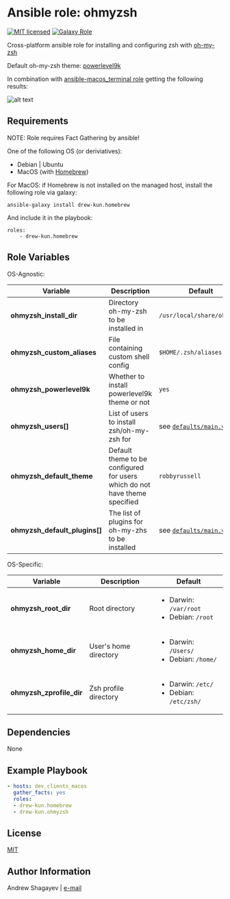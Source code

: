 Ansible role: ohmyzsh
=========

[![MIT licensed][mit-badge]][mit-link]
[![Galaxy Role][role-badge]][galaxy-link]

Cross-platform ansible role for installing and configuring zsh with [oh-my-zsh][ohmyzsh]

Default oh-my-zsh theme: [powerlevel9k][powerlevel9k]

In combination with [ansible-macos_terminal role](https://github.com/drew-kun/ansible-macos_terminal) getting the following results:

![alt text](https://github.com/drew-kun/ansible-ohmyzsh/blob/master/imgs/iterm2_ohmzsh.png "iTerm2")


Requirements
------------

NOTE: Role requires Fact Gathering by ansible!

One of the following OS (or deriviatives):
 - Debian | Ubuntu
 - MacOS (with [Homebrew][homebrew])

For MacOS:
if Homebrew is not installed on the managed host, install the following role via galaxy:

    ansible-galaxy install drew-kun.homebrew

 And include it in the playbook:

    roles:
        - drew-kun.homebrew

Role Variables
--------------
OS-Agnostic:

| Variable | Description | Default |
|----------|-------------|---------|
| **ohmyzsh_install_dir** | Directory oh-my-zsh to be installed in | `/usr/local/share/ohmyzsh` |
| **ohmyzsh_custom_aliases** | File containing custom shell config | `$HOME/.zsh/aliases.local` |
| **ohmyzsh_powerlevel9k** | Whether to install powerlevel9k theme or not | `yes` |
| **ohmyzsh_users[]** | List of users to install zsh/oh-my-zsh for | see [`defaults/main.yml`](defaults/main.yml) |
| **ohmyzsh_default_theme** | Default theme to be configured for users which do not have theme specified | `robbyrussell` |
| **ohmyzsh_default_plugins[]** | The list of plugins for oh-my-zhs to be installed | see [`defaults/main.yml`](defaults/main.yml) |

OS-Specific:

| Variable | Description | Default |
|----------|-------------|---------|
| **ohmyzsh_root_dir** | Root directory | <ul><li>Darwin: `/var/root`</li><li>Debian: `/root`</li></ul> |
| **ohmyzsh_home_dir** | User's home directory | <ul><li>Darwin: `/Users/`</li><li>Debian: `/home/`</li></ul> |
| **ohmyzsh_zprofile_dir** | Zsh profile directory | <ul><li>Darwin: `/etc/`</li><li>Debian: `/etc/zsh/`</li></ul> |

Dependencies
------------

None

Example Playbook
----------------

```yaml
- hosts: dev_clients_macos
  gather_facts: yes
  roles:
  - drew-kun.homebrew
  - drew-kun.ohmyzsh
```

License
-------

[MIT][mit-link]

Author Information
------------------

Andrew Shagayev | [e-mail](mailto:drewshg@gmail.com)

[role-badge]: https://img.shields.io/badge/role-drew--kun.ohmyzsh-green.svg
[galaxy-link]: https://galaxy.ansible.com/drew-kun/ohmyzsh/
[mit-badge]: https://img.shields.io/badge/license-MIT-blue.svg
[mit-link]: https://raw.githubusercontent.com/drew-kun/ansible-ohmyzsh/master/LICENSE
[homebrew]: http://brew.sh/
[ohmyzsh]: https://github.com/robbyrussell/oh-my-zsh
[powerlevel9k]: https://github.com/bhilburn/powerlevel9k
